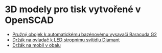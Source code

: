 # 3D modely pro tisk vytvořené v OpenSCAD

* [Pružný obojek k automatickému bazénovému vysavači Baracuda G2](https://github.com/PetrVobornik/OpenSCAD/tree/master/baracuda-foot-pad)
* [Držák na ovladač k LED stropnímu svítidlu Diamant](https://github.com/PetrVobornik/OpenSCAD/tree/master/drzak-ovladace-led-diamant)
* [Držák na mobil v obalu](https://github.com/PetrVobornik/OpenSCAD/tree/master/drzak-mobilu-v-obalu)
